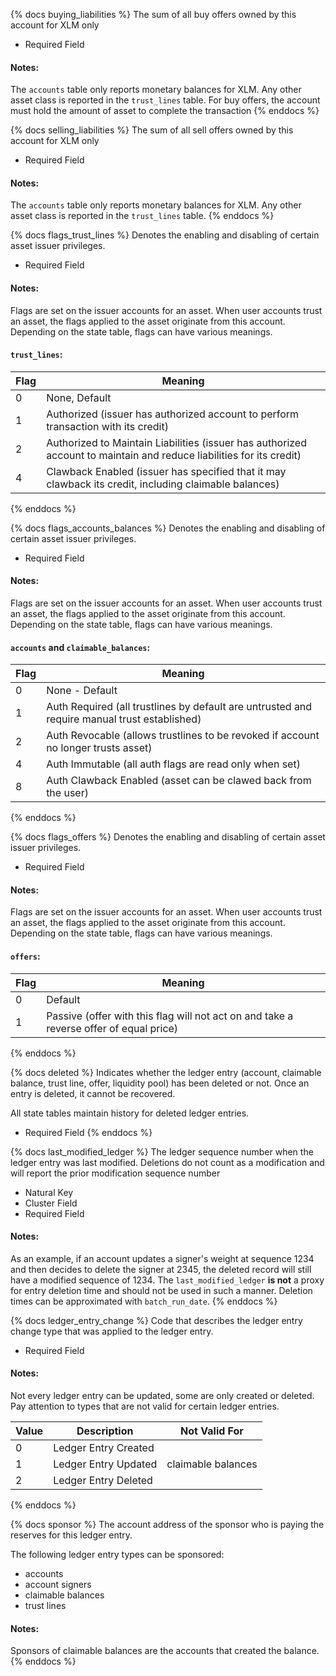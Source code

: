 [comment]: < Shared Fields in the state tables >

{% docs buying_liabilities %}
The sum of all buy offers owned by this account for XLM only

- Required Field

#### Notes:

The `accounts` table only reports monetary balances for XLM. Any other asset class is reported in the `trust_lines` table. For buy offers, the account must hold the amount of asset to complete the transaction
{% enddocs %}

{% docs selling_liabilities %}
The sum of all sell offers owned by this account for XLM only

- Required Field

#### Notes:

The `accounts` table only reports monetary balances for XLM. Any other asset class is reported in the `trust_lines` table.
{% enddocs %}

{% docs flags_trust_lines %}
Denotes the enabling and disabling of certain asset issuer privileges.

- Required Field

#### Notes:

Flags are set on the issuer accounts for an asset. When user accounts trust an asset, the flags applied to the asset originate from this account. Depending on the state table, flags can have various meanings.

#### `trust_lines`:

| Flag    | Meaning                      |
|---------|------------------------------|
| 0       | None, Default                      |
| 1       | Authorized (issuer has authorized account to perform transaction with its credit)        |
| 2       | Authorized to Maintain Liabilities (issuer has authorized account to maintain and reduce liabilities for its credit)        |
| 4       | Clawback Enabled (issuer has specified that it may clawback its credit, including claimable balances)     |

{% enddocs %}

{% docs flags_accounts_balances %}
Denotes the enabling and disabling of certain asset issuer privileges.

- Required Field

#### Notes:

Flags are set on the issuer accounts for an asset. When user accounts trust an asset, the flags applied to the asset originate from this account. Depending on the state table, flags can have various meanings.

#### `accounts` and `claimable_balances`:

| Flag    | Meaning                |
|----------|----------------------------|
| 0        | None - Default             |
| 1        | Auth Required (all trustlines by default are untrusted and require manual trust established)            |
| 2        | Auth Revocable (allows trustlines to be revoked if account no longer trusts asset) |
| 4        | Auth Immutable (all auth flags are read only when set)         |
| 8        | Auth Clawback Enabled (asset can be clawed back from the user) |

{% enddocs %}

{% docs flags_offers %}
Denotes the enabling and disabling of certain asset issuer privileges.

- Required Field

#### Notes:

Flags are set on the issuer accounts for an asset. When user accounts trust an asset, the flags applied to the asset originate from this account. Depending on the state table, flags can have various meanings.

#### `offers`:

| Flag | Meaning                                                                                |
| ---- | -------------------------------------------------------------------------------------- |
| 0    | Default                                                                                |
| 1    | Passive (offer with this flag will not act on and take a reverse offer of equal price) |

{% enddocs %}

{% docs deleted %}
Indicates whether the ledger entry (account, claimable balance, trust line, offer, liquidity pool) has been deleted or not. Once an entry is deleted, it cannot be recovered.

All state tables maintain history for deleted ledger entries.

- Required Field
  {% enddocs %}

{% docs last_modified_ledger %}
The ledger sequence number when the ledger entry was last modified. Deletions do not count as a modification and will report the prior modification sequence number

- Natural Key
- Cluster Field
- Required Field

#### Notes:

As an example, if an account updates a signer's weight at sequence 1234 and then decides to delete the signer at 2345, the deleted record will still have a modified sequence of 1234. The `last_modified_ledger` **is not** a proxy for entry deletion time and should not be used in such a manner. Deletion times can be approximated with `batch_run_date`.
{% enddocs %}

{% docs ledger_entry_change %}
Code that describes the ledger entry change type that was applied to the ledger entry.

- Required Field

#### Notes:

Not every ledger entry can be updated, some are only created or deleted. Pay attention to types that are not valid for certain ledger entries.

| Value | Description          | **Not** Valid For  |
| ----- | -------------------- | ------------------ |
| 0     | Ledger Entry Created |                    |
| 1     | Ledger Entry Updated | claimable balances |
| 2     | Ledger Entry Deleted |                    |

{% enddocs %}

{% docs sponsor %}
The account address of the sponsor who is paying the reserves for this ledger entry.

The following ledger entry types can be sponsored:

- accounts
- account signers
- claimable balances
- trust lines

#### Notes:

Sponsors of claimable balances are the accounts that created the balance.
{% enddocs %}
